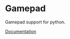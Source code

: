 # Gamepad
Gamepad support for python.

[Documentation](https://github.com/themixray/gamepad_python/wiki)
